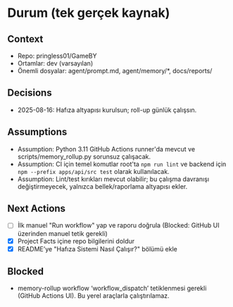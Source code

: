 # Durum (tek gerçek kaynak)
## Context
- Repo: pringless01/GameBY
- Ortamlar: dev (varsayılan)
- Önemli dosyalar: agent/prompt.md, agent/memory/*, docs/reports/

## Decisions
- 2025-08-16: Hafıza altyapısı kurulsun; roll-up günlük çalışsın.

## Assumptions
- Assumption: Python 3.11 GitHub Actions runner'da mevcut ve scripts/memory_rollup.py sorunsuz çalışacak.
- Assumption: CI için temel komutlar root'ta `npm run lint` ve backend için `npm --prefix apps/api/src test` olarak kullanılacak.
- Assumption: Lint/test kırıkları mevcut olabilir; bu çalışma davranışı değiştirmeyecek, yalnızca bellek/raporlama altyapısı ekler.

## Next Actions
- [ ] İlk manuel "Run workflow" yap ve raporu doğrula (Blocked: GitHub UI üzerinden manuel tetik gerekli)
- [x] Project Facts içine repo bilgilerini doldur
- [x] README’ye "Hafıza Sistemi Nasıl Çalışır?" bölümü ekle

## Blocked
- memory-rollup workflow ‘workflow_dispatch’ tetiklenmesi gerekli (GitHub Actions UI). Bu yerel araçlarla çalıştırılamaz.
